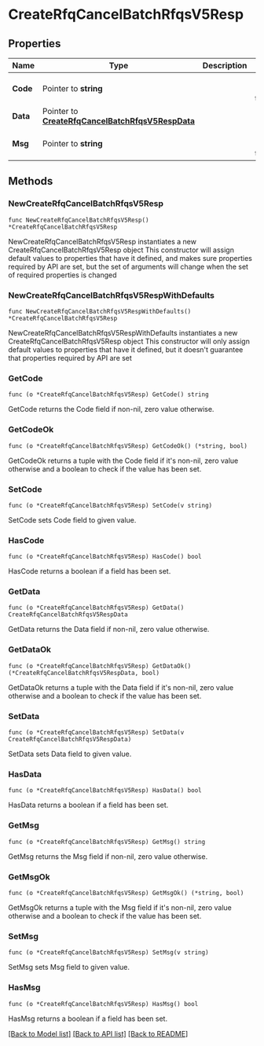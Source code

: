 # CreateRfqCancelBatchRfqsV5Resp

## Properties

Name | Type | Description | Notes
------------ | ------------- | ------------- | -------------
**Code** | Pointer to **string** |  | [optional] [default to ""]
**Data** | Pointer to [**CreateRfqCancelBatchRfqsV5RespData**](CreateRfqCancelBatchRfqsV5RespData.md) |  | [optional] 
**Msg** | Pointer to **string** |  | [optional] [default to ""]

## Methods

### NewCreateRfqCancelBatchRfqsV5Resp

`func NewCreateRfqCancelBatchRfqsV5Resp() *CreateRfqCancelBatchRfqsV5Resp`

NewCreateRfqCancelBatchRfqsV5Resp instantiates a new CreateRfqCancelBatchRfqsV5Resp object
This constructor will assign default values to properties that have it defined,
and makes sure properties required by API are set, but the set of arguments
will change when the set of required properties is changed

### NewCreateRfqCancelBatchRfqsV5RespWithDefaults

`func NewCreateRfqCancelBatchRfqsV5RespWithDefaults() *CreateRfqCancelBatchRfqsV5Resp`

NewCreateRfqCancelBatchRfqsV5RespWithDefaults instantiates a new CreateRfqCancelBatchRfqsV5Resp object
This constructor will only assign default values to properties that have it defined,
but it doesn't guarantee that properties required by API are set

### GetCode

`func (o *CreateRfqCancelBatchRfqsV5Resp) GetCode() string`

GetCode returns the Code field if non-nil, zero value otherwise.

### GetCodeOk

`func (o *CreateRfqCancelBatchRfqsV5Resp) GetCodeOk() (*string, bool)`

GetCodeOk returns a tuple with the Code field if it's non-nil, zero value otherwise
and a boolean to check if the value has been set.

### SetCode

`func (o *CreateRfqCancelBatchRfqsV5Resp) SetCode(v string)`

SetCode sets Code field to given value.

### HasCode

`func (o *CreateRfqCancelBatchRfqsV5Resp) HasCode() bool`

HasCode returns a boolean if a field has been set.

### GetData

`func (o *CreateRfqCancelBatchRfqsV5Resp) GetData() CreateRfqCancelBatchRfqsV5RespData`

GetData returns the Data field if non-nil, zero value otherwise.

### GetDataOk

`func (o *CreateRfqCancelBatchRfqsV5Resp) GetDataOk() (*CreateRfqCancelBatchRfqsV5RespData, bool)`

GetDataOk returns a tuple with the Data field if it's non-nil, zero value otherwise
and a boolean to check if the value has been set.

### SetData

`func (o *CreateRfqCancelBatchRfqsV5Resp) SetData(v CreateRfqCancelBatchRfqsV5RespData)`

SetData sets Data field to given value.

### HasData

`func (o *CreateRfqCancelBatchRfqsV5Resp) HasData() bool`

HasData returns a boolean if a field has been set.

### GetMsg

`func (o *CreateRfqCancelBatchRfqsV5Resp) GetMsg() string`

GetMsg returns the Msg field if non-nil, zero value otherwise.

### GetMsgOk

`func (o *CreateRfqCancelBatchRfqsV5Resp) GetMsgOk() (*string, bool)`

GetMsgOk returns a tuple with the Msg field if it's non-nil, zero value otherwise
and a boolean to check if the value has been set.

### SetMsg

`func (o *CreateRfqCancelBatchRfqsV5Resp) SetMsg(v string)`

SetMsg sets Msg field to given value.

### HasMsg

`func (o *CreateRfqCancelBatchRfqsV5Resp) HasMsg() bool`

HasMsg returns a boolean if a field has been set.


[[Back to Model list]](../README.md#documentation-for-models) [[Back to API list]](../README.md#documentation-for-api-endpoints) [[Back to README]](../README.md)


